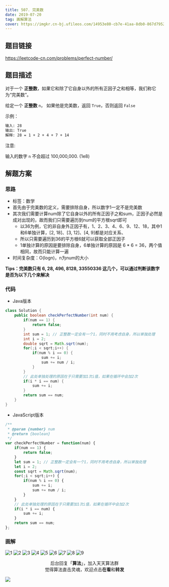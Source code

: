 ```yaml
---
title: 507. 完美数
date: 2019-07-20
tag: 画解算法
cover: https://imgkr.cn-bj.ufileos.com/14953e80-cb7e-41aa-8db0-867d795298ec.png
---
```


## 题目链接

https://leetcode-cn.com/problems/perfect-number/

## 题目描述

对于一个 **正整数**，如果它和除了它自身以外的所有正因子之和相等，我们称它为“完美数”。

给定一个 **正整数** `n`， 如果他是完美数，返回 `True`，否则返回 `False`

示例：

```bash
输入: 28
输出: True
解释: 28 = 1 + 2 + 4 + 7 + 14
```

注意:

输入的数字 `n` 不会超过 100,000,000. (1e8)


## 解题方案

### 思路

- 标签：数学
- 首先由于完美数的定义，需要排除自身，所以数字1一定不是完美数
- 其次我们需要计算num除了它自身以外的所有正因子之和sum，正因子必然是成对出现的，故而我们只需要遍历到num的平方根sqrt即可
  - 以36为例，它的非自身外正因子有，1、2、3、4、6、9、12、18，其中1和6单独计算，[2, 18]、[3, 12]、[4, 9]都是对应关系、
  - 所以只需要遍历到36的平方根6就可以获取全部正因子
  - 1单独计算的原因是要排除自身，6单独计算的原因是 6 * 6 = 36，两个值相同，故而只能计算一遍
- 时间复杂度：O(logn)，n为num的大小

**Tips：完美数只有 6, 28, 496, 8128, 33550336 这几个，可以通过判断该数字是否为以下几个来解决**

### 代码

- Java版本

```Java
class Solution {
    public boolean checkPerfectNumber(int num) {
        if(num == 1) {
            return false;
        }
        int sum = 1; // 正整数一定会有一个1，同时不用考虑自身，所以单独处理
        int i = 2;
        double sqrt = Math.sqrt(num);
        for(;i < sqrt;i++) {
            if(num % i == 0) {
                sum += i;
                sum += num / i;
            }
        }
        // 此处单独处理的原因在于只需要加1次i值，如果在循环中会加2次
        if(i * i == num) {
            sum += i;
        }
        return sum == num;
    }
}
```

- JavaScript版本

```JavaScript
/**
 * @param {number} num
 * @return {boolean}
 */
var checkPerfectNumber = function(num) {
    if(num == 1) {
        return false;
    }
    let sum = 1; // 正整数一定会有一个1，同时不用考虑自身，所以单独处理
    let i = 2;
    const sqrt = Math.sqrt(num);
    for(;i < sqrt;i++) {
        if(num % i == 0) {
            sum += i;
            sum += num / i;
        }
    }
    // 此处单独处理的原因在于只需要加1次i值，如果在循环中会加2次
    if(i * i == num) {
        sum += i;
    }
    return sum == num;
};
```


### 画解

![1](https://imgkr.cn-bj.ufileos.com/2c94f62b-344e-46e8-b800-767ac30a6a71.png)
![2](https://imgkr.cn-bj.ufileos.com/d3caa3b5-9fc8-40c8-ae93-0623de3ba152.png)
![3](https://imgkr.cn-bj.ufileos.com/255ae8a5-6752-460b-991f-a8b9fb8deeb8.png)
![4](https://imgkr.cn-bj.ufileos.com/8dd5072e-c2f8-483d-9a1a-16ca707d8372.png)
![5](https://imgkr.cn-bj.ufileos.com/4115e5c5-b7c0-448d-a9a0-9e4b5be05f9c.png)
![6](https://imgkr.cn-bj.ufileos.com/465fdaee-e1f7-4858-b4f1-773a479f3ac5.png)
![7](https://imgkr.cn-bj.ufileos.com/5935d05a-0e44-4a2b-bc0a-142327d45fcd.png)
![8](https://imgkr.cn-bj.ufileos.com/295d27a6-6989-4bcb-a737-f2342a6eb2af.png)
![9](https://imgkr.cn-bj.ufileos.com/14953e80-cb7e-41aa-8db0-867d795298ec.png)


<span style="display:block;text-align:center;">后台回复「<strong>算法</strong>」，加入天天算法群</span>
<span style="display:block;text-align:center;">觉得算法直击灵魂，欢迎点击<strong>在看</strong>和<strong>转发</strong></span>

![](https://imgkr.cn-bj.ufileos.com/741c4d5c-cfb4-43d9-858b-146661b590df.gif)